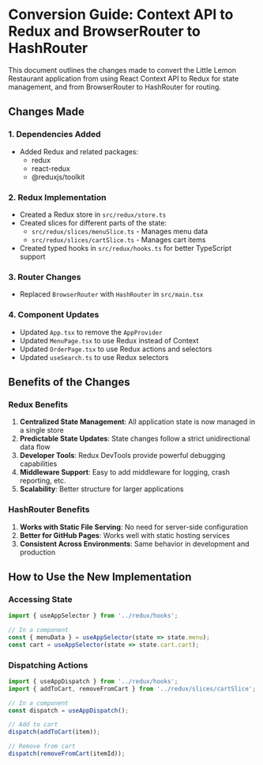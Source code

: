 # Conversion Guide: Context API to Redux and BrowserRouter to HashRouter

This document outlines the changes made to convert the Little Lemon Restaurant application from using React Context API to Redux for state management, and from BrowserRouter to HashRouter for routing.

## Changes Made

### 1. Dependencies Added
- Added Redux and related packages:
  - redux
  - react-redux
  - @reduxjs/toolkit

### 2. Redux Implementation
- Created a Redux store in `src/redux/store.ts`
- Created slices for different parts of the state:
  - `src/redux/slices/menuSlice.ts` - Manages menu data
  - `src/redux/slices/cartSlice.ts` - Manages cart items
- Created typed hooks in `src/redux/hooks.ts` for better TypeScript support

### 3. Router Changes
- Replaced `BrowserRouter` with `HashRouter` in `src/main.tsx`

### 4. Component Updates
- Updated `App.tsx` to remove the `AppProvider`
- Updated `MenuPage.tsx` to use Redux instead of Context
- Updated `OrderPage.tsx` to use Redux actions and selectors
- Updated `useSearch.ts` to use Redux selectors

## Benefits of the Changes

### Redux Benefits
1. **Centralized State Management**: All application state is now managed in a single store
2. **Predictable State Updates**: State changes follow a strict unidirectional data flow
3. **Developer Tools**: Redux DevTools provide powerful debugging capabilities
4. **Middleware Support**: Easy to add middleware for logging, crash reporting, etc.
5. **Scalability**: Better structure for larger applications

### HashRouter Benefits
1. **Works with Static File Serving**: No need for server-side configuration
2. **Better for GitHub Pages**: Works well with static hosting services
3. **Consistent Across Environments**: Same behavior in development and production

## How to Use the New Implementation

### Accessing State
```typescript
import { useAppSelector } from '../redux/hooks';

// In a component
const { menuData } = useAppSelector(state => state.menu);
const cart = useAppSelector(state => state.cart.cart);
```

### Dispatching Actions
```typescript
import { useAppDispatch } from '../redux/hooks';
import { addToCart, removeFromCart } from '../redux/slices/cartSlice';

// In a component
const dispatch = useAppDispatch();

// Add to cart
dispatch(addToCart(item));

// Remove from cart
dispatch(removeFromCart(itemId));
```